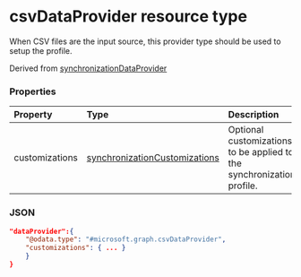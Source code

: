 # csvDataProvider resource type

When CSV files are the input source, this provider type should be used to setup the profile.  

Derived from [synchronizationDataProvider](synchronizationdataprovider.md)

### Properties

| Property | Type | Description |
|:-|:-|:-|
| customizations | [synchronizationCustomizations](synchronizationcustomizations.md) | Optional customizations to be applied to the synchronization profile.

### JSON

```json
"dataProvider":{
    "@odata.type": "#microsoft.graph.csvDataProvider",
    "customizations": { ... }
    }
}
```